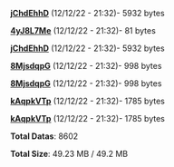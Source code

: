 [**jChdEhhD**](/data/jChdEhhD.txt) (12/12/22 - 21:32)- 5932 bytes

[**4yJ8L7Me**](/data/4yJ8L7Me.txt) (12/12/22 - 21:32)- 81 bytes

[**jChdEhhD**](/data/jChdEhhD.txt) (12/12/22 - 21:32)- 5932 bytes

[**8MjsdqpG**](/data/8MjsdqpG.txt) (12/12/22 - 21:32)- 998 bytes

[**8MjsdqpG**](/data/8MjsdqpG.txt) (12/12/22 - 21:32)- 998 bytes

[**kAqpkVTp**](/data/kAqpkVTp.txt) (12/12/22 - 21:32)- 1785 bytes

[**kAqpkVTp**](/data/kAqpkVTp.txt) (12/12/22 - 21:32)- 1785 bytes

**Total Datas**: 8602

**Total Size**: 49.23 MB / 49.2 MB